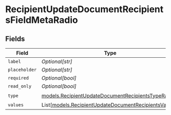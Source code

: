 # RecipientUpdateDocumentRecipientsFieldMetaRadio


## Fields

| Field                                                                                                        | Type                                                                                                         | Required                                                                                                     | Description                                                                                                  |
| ------------------------------------------------------------------------------------------------------------ | ------------------------------------------------------------------------------------------------------------ | ------------------------------------------------------------------------------------------------------------ | ------------------------------------------------------------------------------------------------------------ |
| `label`                                                                                                      | *Optional[str]*                                                                                              | :heavy_minus_sign:                                                                                           | N/A                                                                                                          |
| `placeholder`                                                                                                | *Optional[str]*                                                                                              | :heavy_minus_sign:                                                                                           | N/A                                                                                                          |
| `required`                                                                                                   | *Optional[bool]*                                                                                             | :heavy_minus_sign:                                                                                           | N/A                                                                                                          |
| `read_only`                                                                                                  | *Optional[bool]*                                                                                             | :heavy_minus_sign:                                                                                           | N/A                                                                                                          |
| `type`                                                                                                       | [models.RecipientUpdateDocumentRecipientsTypeRadio](../models/recipientupdatedocumentrecipientstyperadio.md) | :heavy_check_mark:                                                                                           | N/A                                                                                                          |
| `values`                                                                                                     | List[[models.RecipientUpdateDocumentRecipientsValue1](../models/recipientupdatedocumentrecipientsvalue1.md)] | :heavy_minus_sign:                                                                                           | N/A                                                                                                          |